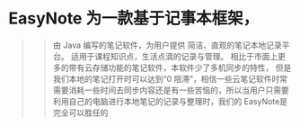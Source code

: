 # EasyNote 为一款基于记事本框架，
>> 由 Java 编写的笔记软件，为用户提供 简洁、直观的笔记本地记录平台。
>> 适用于课程知识点，生活点滴的记录与管理。 
>> 相比于市面上更多的带有云存储功能的笔记软件，本软件少了多机同步的特性， 但是我们本地的笔记打开时可以达到“0 阻滞”，相信一些云笔记软件时常需要消耗一些时间去同步内容还是有一些苦恼的，所以当用户只需要利用自己的电脑进行本地笔记的记录与整理时，我们的 EasyNote是完全可以胜任的
